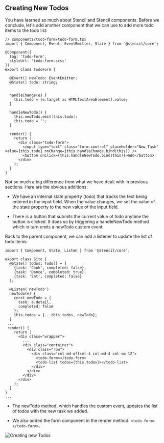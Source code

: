 ## Creating New Todos

You have learned so much about Stencil and Stencil components. Before we conclude, let's add another component that we can use to add more todo items to the todo list:

```
// components/todo-form/todo-form.tsx
import { Component, Event, EventEmitter, State } from '@stencil/core';

@Component({
  tag: 'todo-form',
  styleUrl: 'todo-form.scss'
})
export class TodoForm {

  @Event() newTodo: EventEmitter;
  @State() todo: string;


  handleChange(e) {
    this.todo = (e.target as HTMLTextAreaElement).value;
  }

  handleNewTodo() {
    this.newTodo.emit(this.todo);
    this.todo = '';
  }

  render() {
    return (
      <div class="todo-form">
        <input type="text" class="form-control" placeholder="New Task" value={this.todo} onChange={this.handleChange.bind(this)} />
        <button onClick={this.handleNewTodo.bind(this)}>Add</button>
      </div>
    );
  }
}
```

Not so much a big difference from what we have dealt with in previous sections. Here are the obvious additions:

* We have an internal state property (todo) that tracks the text being entered in the input field. When the value changes, we set the value of the state property to the new value of the input field.

* There is a button that submits the current value of todo anytime the button is clicked. It does so by triggering a handleNewTodo method which in turn emits a newTodo custom event.

Back to the parent component, we can add a listener to update the list of todo items:

```
import { Component, State, Listen } from '@stencil/core';

export class Site {
  @State() todos: Todo[] = [
    {task: 'Cook', completed: false},
    {task: 'Dance', completed: true},
    {task: 'Eat', completed: false}
  ];

  @Listen('newTodo')
  newTodo(e) {
    const newTodo = {
      task: e.detail,
      completed: false
    };
    this.todos = [...this.todos, newTodo];
  }
 ...
 render() {
    return (
      <div class="wrapper">
        ...
        <div class="container">
          <div class="row">
            <div class="col-md-offset-4 col-md-4 col-sm 12">
              <todo-form></todo-form>
              <todo-list todos={this.todos}></todo-list>
            </div>
          </div>
        </div>
      </div>
    );
  }
}
...
```

* The newTodo method, which handles the custom event, updates the list of todos with the new task we added.

* We also added the form component in the render method: `<todo-form></todo-form>`.

![Creating new Todos](https://cloudinary-res.cloudinary.com/image/upload/w_700,c_fill/dpr_auto/Screen_Shot_2017-09-25_at_6.45.20_AM_lrsizi.png)